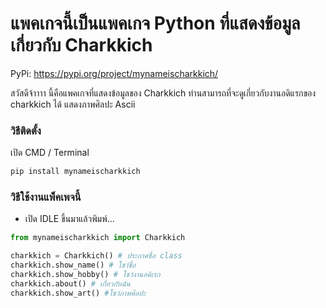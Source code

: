 # แพคเกจนี้เป็นแพคเกจ Python ที่แสดงข้อมูลเกี่ยวกับ Charkkich

PyPi: https://pypi.org/project/mynameischarkkich/

สวัสดีจ้าาาา นี้คือแพคเกจที่แสดงข้อมูลของ Charkkich ท่านสามารถที่จะดูเกี่ยวกับงานอดิแรกของ charkkich ได้ แสดงภาพศิลปะ Ascii

### วิธีติดตั้ง

เปิด CMD / Terminal

```python
pip install mynameischarkkich
```

### วิธีใช้งานแพ็คเพจนี้

- เปิด IDLE ขึ้นมาแล้วพิมพ์...

```python
from mynameischarkkich import Charkkich

charkkich = Charkkich() # ประกาศชื่อ class
charkkich.show_name() # โชว์ชื่อ
charkkich.show_hobby() # โชว์งานอดิเรก
charkkich.about() # เกี่ยวกับฉัน
charkkich.show_art() #โชว์ภาพศิลปะ
```


